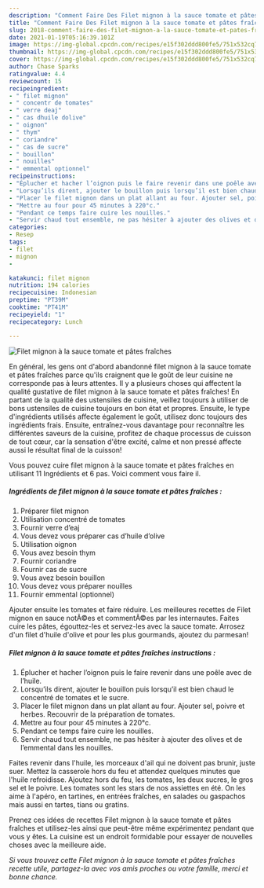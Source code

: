 ```yaml
---
description: "Comment Faire Des Filet mignon à la sauce tomate et pâtes fraîches"
title: "Comment Faire Des Filet mignon à la sauce tomate et pâtes fraîches"
slug: 2018-comment-faire-des-filet-mignon-a-la-sauce-tomate-et-pates-fraiches
date: 2021-01-19T05:16:39.101Z
image: https://img-global.cpcdn.com/recipes/e15f302ddd800fe5/751x532cq70/filet-mignon-a-la-sauce-tomate-et-pates-fraiches-photo-principale-de-la-recette.jpg
thumbnail: https://img-global.cpcdn.com/recipes/e15f302ddd800fe5/751x532cq70/filet-mignon-a-la-sauce-tomate-et-pates-fraiches-photo-principale-de-la-recette.jpg
cover: https://img-global.cpcdn.com/recipes/e15f302ddd800fe5/751x532cq70/filet-mignon-a-la-sauce-tomate-et-pates-fraiches-photo-principale-de-la-recette.jpg
author: Chase Sparks
ratingvalue: 4.4
reviewcount: 15
recipeingredient:
- " filet mignon"
- " concentr de tomates"
- " verre deaj"
- " cas dhuile dolive"
- " oignon"
- " thym"
- " coriandre"
- " cas de sucre"
- " bouillon"
- " nouilles"
- " emmental optionnel"
recipeinstructions:
- "Éplucher et hacher l’oignon puis le faire revenir dans une poêle avec de l’huile."
- "Lorsqu’ils dirent, ajouter le bouillon puis lorsqu’il est bien chaud le concentré de tomates et le sucre."
- "Placer le filet mignon dans un plat allant au four. Ajouter sel, poivre et herbes. Recouvrir de la préparation de tomates."
- "Mettre au four pour 45 minutes à 220°c."
- "Pendant ce temps faire cuire les nouilles."
- "Servir chaud tout ensemble, ne pas hésiter à ajouter des olives et de l’emmental dans les nouilles."
categories:
- Resep
tags:
- filet
- mignon
- 

katakunci: filet mignon  
nutrition: 194 calories
recipecuisine: Indonesian
preptime: "PT39M"
cooktime: "PT41M"
recipeyield: "1"
recipecategory: Lunch

---
```



![Filet mignon à la sauce tomate et pâtes fraîches](https://img-global.cpcdn.com/recipes/e15f302ddd800fe5/751x532cq70/filet-mignon-a-la-sauce-tomate-et-pates-fraiches-photo-principale-de-la-recette.jpg)

En général, les gens ont d'abord abandonné filet mignon à la sauce tomate et pâtes fraîches parce qu'ils craignent que le goût de leur cuisine ne corresponde pas à leurs attentes. Il y a plusieurs choses qui affectent la qualité gustative de filet mignon à la sauce tomate et pâtes fraîches! En partant de la qualité des ustensiles de cuisine, veillez toujours à utiliser de bons ustensiles de cuisine toujours en bon état et propres. Ensuite, le type d'ingrédients utilisés affecte également le goût, utilisez donc toujours des ingrédients frais. Ensuite, entraînez-vous davantage pour reconnaître les différentes saveurs de la cuisine, profitez de chaque processus de cuisson de tout cœur, car la sensation d'être excité, calme et non pressé affecte aussi le résultat final de la cuisson!

<!--inarticleads1-->

Vous pouvez cuire filet mignon à la sauce tomate et pâtes fraîches en utilisant 11 Ingrédients et 6 pas. Voici comment vous faire il.

##### Ingrédients de filet mignon à la sauce tomate et pâtes fraîches :

1. Préparer  filet mignon
1. Utilisation  concentré de tomates
1. Fournir  verre d’eaj
1. Vous devez vous préparer  cas d’huile d’olive
1. Utilisation  oignon
1. Vous avez besoin  thym
1. Fournir  coriandre
1. Fournir  cas de sucre
1. Vous avez besoin  bouillon
1. Vous devez vous préparer  nouilles
1. Fournir  emmental (optionnel)


Ajouter ensuite les tomates et faire réduire. Les meilleures recettes de Filet mignon en sauce notÃ©es et commentÃ©es par les internautes. Faites cuire les pâtes, égouttez-les et servez-les avec la sauce tomate. Arrosez d&#39;un filet d&#39;huile d&#39;olive et pour les plus gourmands, ajoutez du parmesan! 

<!--inarticleads2-->

##### Filet mignon à la sauce tomate et pâtes fraîches instructions :

1. Éplucher et hacher l’oignon puis le faire revenir dans une poêle avec de l’huile.
1. Lorsqu’ils dirent, ajouter le bouillon puis lorsqu’il est bien chaud le concentré de tomates et le sucre.
1. Placer le filet mignon dans un plat allant au four. Ajouter sel, poivre et herbes. Recouvrir de la préparation de tomates.
1. Mettre au four pour 45 minutes à 220°c.
1. Pendant ce temps faire cuire les nouilles.
1. Servir chaud tout ensemble, ne pas hésiter à ajouter des olives et de l’emmental dans les nouilles.


Faites revenir dans l&#39;huile, les morceaux d&#39;ail qui ne doivent pas brunir, juste suer. Mettez la casserole hors du feu et attendez quelques minutes que l&#39;huile refroidisse. Ajoutez hors du feu, les tomates, les deux sucres, le gros sel et le poivre. Les tomates sont les stars de nos assiettes en été. On les aime à l&#39;apéro, en tartines, en entrées fraîches, en salades ou gaspachos mais aussi en tartes, tians ou gratins. 

<!--inarticleads1-->

<p>
Prenez ces idées de recettes Filet mignon à la sauce tomate et pâtes fraîches et utilisez-les ainsi que peut-être même expérimentez pendant que vous y êtes. La cuisine est un endroit formidable pour essayer de nouvelles choses avec la meilleure aide.
</p>

<p>
<i>Si vous trouvez cette Filet mignon à la sauce tomate et pâtes fraîches recette utile, partagez-la avec vos amis proches ou votre famille, merci et bonne chance.</i>
</p>
